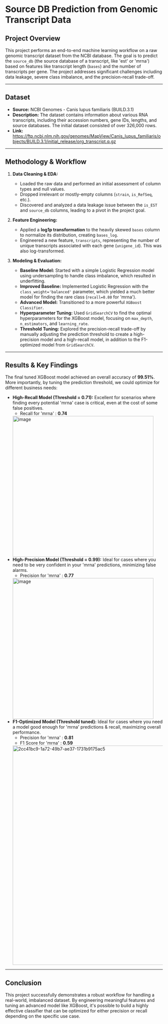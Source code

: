 # Source DB Prediction from Genomic Transcript Data

## Project Overview
This project performs an end-to-end machine learning workflow on a raw genomic transcript dataset from the NCBI database. The goal is to predict the `source_db` (the source database of a transcript, like 'est' or 'mrna') based on features like transcript length (`bases`) and the number of transcripts per gene. The project addresses significant challenges including data leakage, severe class imbalance, and the precision-recall trade-off.

---

## Dataset
* **Source:** NCBI Genomes - Canis lupus familiaris (BUILD.3.1)
* **Description:** The dataset contains information about various RNA transcripts, including their accession numbers, gene IDs, lengths, and source databases. The initial dataset consisted of over 326,000 rows.
* **Link:** https://ftp.ncbi.nlm.nih.gov/genomes/MapView/Canis_lupus_familiaris/objects/BUILD.3.1/initial_release/org_transcript.q.gz

---

## Methodology & Workflow

1.  **Data Cleaning & EDA:**
    * Loaded the raw data and performed an initial assessment of column types and null values.
    * Dropped irrelevant or mostly-empty columns (`strain`, `is_RefSeq`, etc.).
    * Discovered and analyzed a data leakage issue between the `is_EST` and `source_db` columns, leading to a pivot in the project goal.

2.  **Feature Engineering:**
    * Applied a **log1p transformation** to the heavily skewed `bases` column to normalize its distribution, creating `bases_log`.
    * Engineered a new feature, `transcripts`, representing the number of unique transcripts associated with each gene (`unigene_id`). This was also log-transformed.

3.  **Modeling & Evaluation:**
    * **Baseline Model:** Started with a simple Logistic Regression model using undersampling to handle class imbalance, which resulted in underfitting.
    * **Improved Baseline:** Implemented Logistic Regression with the `class_weight='balanced'` parameter, which yielded a much better model for finding the rare class (`recall=0.80` for 'mrna').
    * **Advanced Model:** Transitioned to a more powerful `XGBoost Classifier`.
    * **Hyperparameter Tuning:** Used `GridSearchCV` to find the optimal hyperparameters for the XGBoost model, focusing on `max_depth`, `n_estimators`, and `learning_rate`.
    * **Threshold Tuning:** Explored the precision-recall trade-off by manually adjusting the prediction threshold to create a high-precision model and a high-recall model, in addition to the F1-optimized model from `GridSearchCV`.

---

## Results & Key Findings

The final tuned XGBoost model achieved an overall accuracy of **99.51%**. More importantly, by tuning the prediction threshold, we could optimize for different business needs:

* **High-Recall Model (Threshold = 0.71):** Excellent for scenarios where finding every potential 'mrna' case is critical, even at the cost of some false positives.
    * Recall for 'mrna' : **0.74**
    <img width="450" height="450" alt="image" src="https://github.com/user-attachments/assets/60d554f0-54eb-4809-8445-d4a4a561cb17" />
* **High-Precision Model (Threshold = 0.99):** Ideal for cases where you need to be very confident in your 'mrna' predictions, minimizing false alarms.
    * Precision for 'mrna' : **0.77**
    <img width="450" height="450" alt="image" src="https://github.com/user-attachments/assets/c66d7c98-797d-4772-b5b8-1e27a1c63609" />
* **F1-Optimized Model (Threshold tuned):** Ideal for cases where you need a model good enough for 'mrna' predictions & recall, maximizing overall performance.
    * Precision for 'mrna' : **0.81**
    * F1 Score for 'mrna' : **0.59**
    <img width="674" height="701" alt="2cc41bc9-1a72-49b7-ae37-1731b9175ac5" src="https://github.com/user-attachments/assets/959ccb6e-7ac9-4d0a-8103-585b1479c83c" />
---

## Conclusion
This project successfully demonstrates a robust workflow for handling a real-world, imbalanced dataset. By engineering meaningful features and tuning an advanced model like XGBoost, it's possible to build a highly effective classifier that can be optimized for either precision or recall depending on the specific use case.
